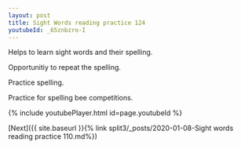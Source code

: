 ```yaml
---
layout: post
title: Sight Words reading practice 124
youtubeId: _65znbzro-I
---
```

 
 
Helps to learn sight words and their spelling.

Opportunitiy to repeat the spelling. 

Practice spelling. 
 
Practice for spelling bee competitions. 
 
{% include youtubePlayer.html id=page.youtubeId %}
 
 

[Next]({{ site.baseurl }}{% link  split3/_posts/2020-01-08-Sight words reading practice 110.md%})
 
